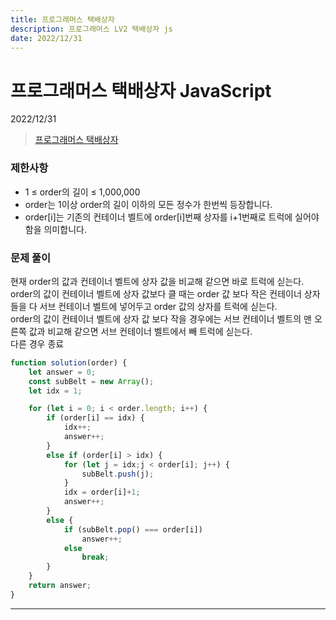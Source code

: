 ```yaml
---
title: 프로그래머스 택배상자
description: 프로그래머스 LV2 택배상자 js
date: 2022/12/31
---
```


# 프로그래머스 택배상자 JavaScript
<div class="flex justify-end text-sm">2022/12/31</div>

> <a href="https://school.programmers.co.kr/learn/courses/30/lessons/131704" target="_blank" class="font-bold">프로그래머스 택배상자</a>

### 제한사항
- 1 ≤ order의 길이 ≤ 1,000,000
- order는 1이상 order의 길이 이하의 모든 정수가 한번씩 등장합니다.
- order\[i]는 기존의 컨테이너 벨트에 order\[i]번째 상자를 i+1번째로 트럭에 실어야 함을 의미합니다.

### 문제 풀이
현재 order의 값과 컨테이너 벨트에 상자 값을 비교해 같으면 바로 트럭에 싣는다.  
order의 값이 컨테이너 벨트에 상자 값보다 클 때는 order 값 보다 작은 컨테이너 상자들을 다 서브 컨테이너 벨트에 넣어두고 order 값의 상자를 트럭에 싣는다.  
order의 값이 컨테이너 벨트에 상자 값 보다 작을 경우에는 서브 컨테이너 벨트의 맨 오른쪽 값과 비교해 같으면 서브 컨테이너 벨트에서 빼 트럭에 싣는다.  
다른 경우 종료
``` js
function solution(order) {
    let answer = 0;
    const subBelt = new Array();
    let idx = 1;

    for (let i = 0; i < order.length; i++) {
        if (order[i] == idx) {
            idx++;
            answer++;
        }
        else if (order[i] > idx) {
            for (let j = idx;j < order[i]; j++) {
                subBelt.push(j);
            }
            idx = order[i]+1;
            answer++;
        }
        else {
            if (subBelt.pop() === order[i])
                answer++;
            else
                break;
        }
    }
    return answer;
}

```


---